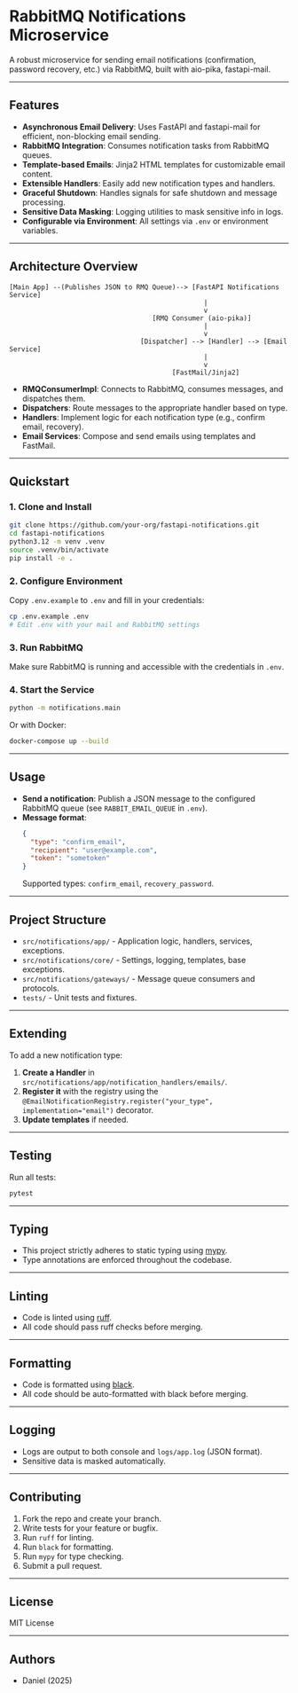 # RabbitMQ Notifications Microservice

A robust microservice for sending email notifications (confirmation, password recovery, etc.) via RabbitMQ, built with aio-pika, fastapi-mail.

---

## Features

- **Asynchronous Email Delivery**: Uses FastAPI and fastapi-mail for efficient, non-blocking email sending.
- **RabbitMQ Integration**: Consumes notification tasks from RabbitMQ queues.
- **Template-based Emails**: Jinja2 HTML templates for customizable email content.
- **Extensible Handlers**: Easily add new notification types and handlers.
- **Graceful Shutdown**: Handles signals for safe shutdown and message processing.
- **Sensitive Data Masking**: Logging utilities to mask sensitive info in logs.
- **Configurable via Environment**: All settings via `.env` or environment variables.

---

## Architecture Overview

```
[Main App] --(Publishes JSON to RMQ Queue)--> [FastAPI Notifications Service]
                                                 |
                                                 v
                                    [RMQ Consumer (aio-pika)]
                                                 |
                                                 v
                                 [Dispatcher] --> [Handler] --> [Email Service]
                                                 |
                                                 v
                                         [FastMail/Jinja2]
```

- **RMQConsumerImpl**: Connects to RabbitMQ, consumes messages, and dispatches them.
- **Dispatchers**: Route messages to the appropriate handler based on type.
- **Handlers**: Implement logic for each notification type (e.g., confirm email, recovery).
- **Email Services**: Compose and send emails using templates and FastMail.

---

## Quickstart

### 1. Clone and Install

```bash
git clone https://github.com/your-org/fastapi-notifications.git
cd fastapi-notifications
python3.12 -m venv .venv
source .venv/bin/activate
pip install -e .
```

### 2. Configure Environment

Copy `.env.example` to `.env` and fill in your credentials:

```bash
cp .env.example .env
# Edit .env with your mail and RabbitMQ settings
```

### 3. Run RabbitMQ

Make sure RabbitMQ is running and accessible with the credentials in `.env`.

### 4. Start the Service

```bash
python -m notifications.main
```

Or with Docker:

```bash
docker-compose up --build
```

---

## Usage

- **Send a notification**: Publish a JSON message to the configured RabbitMQ queue (see `RABBIT_EMAIL_QUEUE` in `.env`).
- **Message format**:
    ```json
    {
      "type": "confirm_email",
      "recipient": "user@example.com",
      "token": "sometoken"
    }
    ```
    Supported types: `confirm_email`, `recovery_password`.

---

## Project Structure

- `src/notifications/app/` - Application logic, handlers, services, exceptions.
- `src/notifications/core/` - Settings, logging, templates, base exceptions.
- `src/notifications/gateways/` - Message queue consumers and protocols.
- `tests/` - Unit tests and fixtures.

---

## Extending

To add a new notification type:

1. **Create a Handler** in `src/notifications/app/notification_handlers/emails/`.
2. **Register it** with the registry using the `@EmailNotificationRegistry.register("your_type", implementation="email")` decorator.
3. **Update templates** if needed.

---

## Testing

Run all tests:

```bash
pytest
```

---

## Typing

- This project strictly adheres to static typing using [mypy](https://mypy-lang.org/).
- Type annotations are enforced throughout the codebase.

---

## Linting

- Code is linted using [ruff](https://docs.astral.sh/ruff/).
- All code should pass ruff checks before merging.

---

## Formatting

- Code is formatted using [black](https://black.readthedocs.io/).
- All code should be auto-formatted with black before merging.

---

## Logging

- Logs are output to both console and `logs/app.log` (JSON format).
- Sensitive data is masked automatically.

---

## Contributing

1. Fork the repo and create your branch.
2. Write tests for your feature or bugfix.
3. Run `ruff` for linting.
4. Run `black` for formatting.
5. Run `mypy` for type checking.
6. Submit a pull request.

---

## License

MIT License

---

## Authors

- Daniel (2025)
